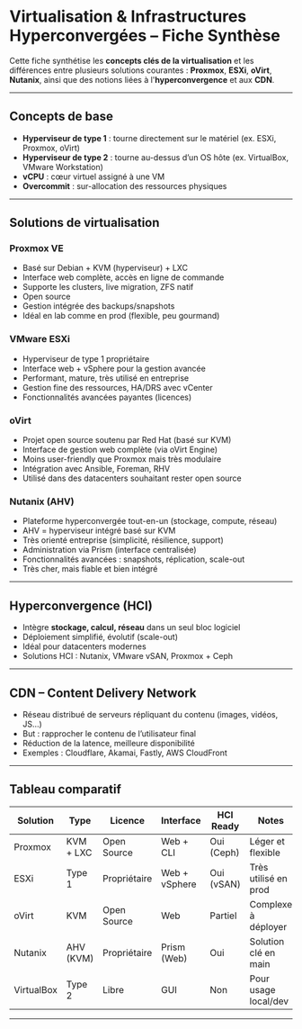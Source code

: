 
# Virtualisation & Infrastructures Hyperconvergées – Fiche Synthèse

Cette fiche synthétise les **concepts clés de la virtualisation** et les différences entre plusieurs solutions courantes : **Proxmox**, **ESXi**, **oVirt**, **Nutanix**, ainsi que des notions liées à l'**hyperconvergence** et aux **CDN**.

---

## Concepts de base

- **Hyperviseur de type 1** : tourne directement sur le matériel (ex. ESXi, Proxmox, oVirt)
- **Hyperviseur de type 2** : tourne au-dessus d’un OS hôte (ex. VirtualBox, VMware Workstation)
- **vCPU** : cœur virtuel assigné à une VM
- **Overcommit** : sur-allocation des ressources physiques

---

## Solutions de virtualisation

### Proxmox VE

- Basé sur Debian + KVM (hyperviseur) + LXC
- Interface web complète, accès en ligne de commande
- Supporte les clusters, live migration, ZFS natif
- Open source
- Gestion intégrée des backups/snapshots
- Idéal en lab comme en prod (flexible, peu gourmand)

### VMware ESXi

- Hyperviseur de type 1 propriétaire
- Interface web + vSphere pour la gestion avancée
- Performant, mature, très utilisé en entreprise
- Gestion fine des ressources, HA/DRS avec vCenter
- Fonctionnalités avancées payantes (licences)

### oVirt

- Projet open source soutenu par Red Hat (basé sur KVM)
- Interface de gestion web complète (via oVirt Engine)
- Moins user-friendly que Proxmox mais très modulaire
- Intégration avec Ansible, Foreman, RHV
- Utilisé dans des datacenters souhaitant rester open source

### Nutanix (AHV)

- Plateforme hyperconvergée tout-en-un (stockage, compute, réseau)
- AHV = hyperviseur intégré basé sur KVM
- Très orienté entreprise (simplicité, résilience, support)
- Administration via Prism (interface centralisée)
- Fonctionnalités avancées : snapshots, réplication, scale-out
- Très cher, mais fiable et bien intégré

---

## Hyperconvergence (HCI)

- Intègre **stockage, calcul, réseau** dans un seul bloc logiciel
- Déploiement simplifié, évolutif (scale-out)
- Idéal pour datacenters modernes
- Solutions HCI : Nutanix, VMware vSAN, Proxmox + Ceph

---

## CDN – Content Delivery Network

- Réseau distribué de serveurs répliquant du contenu (images, vidéos, JS…)
- But : rapprocher le contenu de l’utilisateur final
- Réduction de la latence, meilleure disponibilité
- Exemples : Cloudflare, Akamai, Fastly, AWS CloudFront

---

## Tableau comparatif

| Solution   | Type       | Licence       | Interface    | HCI Ready | Notes |
|------------|------------|----------------|--------------|-----------|-------|
| Proxmox    | KVM + LXC  | Open Source    | Web + CLI    | Oui (Ceph)| Léger et flexible |
| ESXi       | Type 1     | Propriétaire   | Web + vSphere| Oui (vSAN)| Très utilisé en prod |
| oVirt      | KVM        | Open Source    | Web          | Partiel   | Complexe à déployer |
| Nutanix    | AHV (KVM)  | Propriétaire   | Prism (Web)  | Oui       | Solution clé en main |
| VirtualBox | Type 2     | Libre          | GUI          | Non       | Pour usage local/dev |

---
